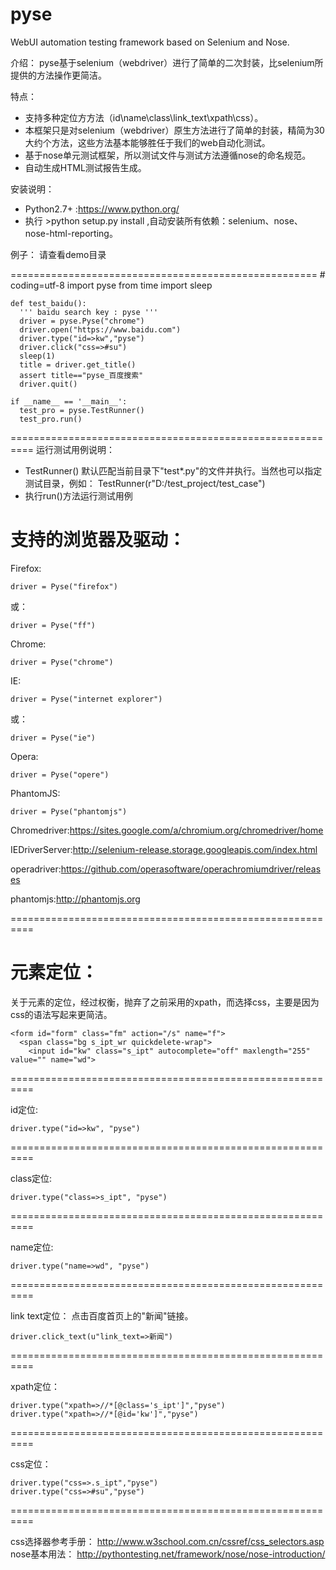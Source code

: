 # pyse
WebUI automation testing framework based on Selenium and Nose.

介绍：
  pyse基于selenium（webdriver）进行了简单的二次封装，比selenium所提供的方法操作更简洁。
  
特点：
* 支持多种定位方方法（id\name\class\link_text\xpath\css）。
* 本框架只是对selenium（webdriver）原生方法进行了简单的封装，精简为30大约个方法，这些方法基本能够胜任于我们的web自动化测试。
* 基于nose单元测试框架，所以测试文件与测试方法遵循nose的命名规范。
* 自动生成HTML测试报告生成。

安装说明：
* Python2.7+ :https://www.python.org/
* 执行 >python setup.py install ,自动安装所有依赖：selenium、nose、nose-html-reporting。


例子：
   请查看demo目录

=====================================================
    # coding=utf-8
    import pyse
    from time import sleep

    def test_baidu():
      ''' baidu search key : pyse '''
      driver = pyse.Pyse("chrome")
      driver.open("https://www.baidu.com")
      driver.type("id=>kw","pyse")
      driver.click("css=>#su")
      sleep(1)
      title = driver.get_title()
      assert title=="pyse_百度搜索"
      driver.quit()

    if __name__ == '__main__':
      test_pro = pyse.TestRunner()
      test_pro.run()

==========================================================
运行测试用例说明：
* TestRunner() 默认匹配当前目录下"test*.py"的文件并执行。当然也可以指定测试目录，例如：
TestRunner(r"D:/test_project/test_case")
* 执行run()方法运行测试用例

支持的浏览器及驱动：
==========================================================
  Firefox:
  
    driver = Pyse("firefox")  
  或：
  
    driver = Pyse("ff")
  
  Chrome:
  
    driver = Pyse("chrome")  
  
  IE:
  
    driver = Pyse("internet explorer")
  或：
  
    driver = Pyse("ie")
  
  Opera:
  
    driver = Pyse("opere")
  
  PhantomJS:
  
    driver = Pyse("phantomjs")


Chromedriver:https://sites.google.com/a/chromium.org/chromedriver/home

IEDriverServer:http://selenium-release.storage.googleapis.com/index.html

operadriver:https://github.com/operasoftware/operachromiumdriver/releases

phantomjs:http://phantomjs.org

==========================================================

元素定位：
==========================================================
  关于元素的定位，经过权衡，抛弃了之前采用的xpath，而选择css，主要是因为css的语法写起来更简洁。

    <form id="form" class="fm" action="/s" name="f">
      <span class="bg s_ipt_wr quickdelete-wrap">
        <input id="kw" class="s_ipt" autocomplete="off" maxlength="255" value="" name="wd">
==========================================================
    
  id定位:

    driver.type("id=>kw", "pyse")
==========================================================
    
  class定位:

    driver.type("class=>s_ipt", "pyse")
==========================================================
    
  name定位:

    driver.type("name=>wd", "pyse")
==========================================================

  link text定位：
    点击百度首页上的"新闻"链接。

    driver.click_text(u"link_text=>新闻")
==========================================================

  xpath定位：

    driver.type("xpath=>//*[@class='s_ipt']","pyse")
    driver.type("xpath=>//*[@id='kw']","pyse")
==========================================================
     
  css定位：

    driver.type("css=>.s_ipt","pyse")
    driver.type("css=>#su","pyse")
==========================================================
    
  css选择器参考手册：
  http://www.w3school.com.cn/cssref/css_selectors.asp
  nose基本用法：
  http://pythontesting.net/framework/nose/nose-introduction/
